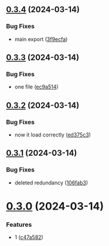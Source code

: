 ## [0.3.4](https://github.com/PMFrancisco/virtual-tabletop-library/compare/v0.3.3...v0.3.4) (2024-03-14)


### Bug Fixes

* main export ([3f9ecfa](https://github.com/PMFrancisco/virtual-tabletop-library/commit/3f9ecfa850fd7a4e32a1ac4413f416ace56a8251))



## [0.3.3](https://github.com/PMFrancisco/virtual-tabletop-library/compare/v0.3.2...v0.3.3) (2024-03-14)


### Bug Fixes

* one file ([ec9a514](https://github.com/PMFrancisco/virtual-tabletop-library/commit/ec9a514f99a3fe59bcb0f849c2b0001199ebda5e))



## [0.3.2](https://github.com/PMFrancisco/virtual-tabletop-library/compare/v0.3.1...v0.3.2) (2024-03-14)


### Bug Fixes

* now it load correctly ([ed375c3](https://github.com/PMFrancisco/virtual-tabletop-library/commit/ed375c3c135143631be9bb0e8d85dff9aa817a03))



## [0.3.1](https://github.com/PMFrancisco/virtual-tabletop-library/compare/v0.3.0...v0.3.1) (2024-03-14)


### Bug Fixes

* deleted redundancy ([106fab3](https://github.com/PMFrancisco/virtual-tabletop-library/commit/106fab3a291b8cda9560c760ccfdf374d316dbbd))



# [0.3.0](https://github.com/PMFrancisco/virtual-tabletop-library/compare/v0.2.2...v0.3.0) (2024-03-14)


### Features

* 1 ([c47a582](https://github.com/PMFrancisco/virtual-tabletop-library/commit/c47a582eaac3abceab5d5e390804a26bad9ed2b7))



